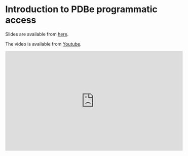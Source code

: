 # Introduction to PDBe programmatic access

Slides are available from <a href="../../_static/downloads/webinar1/2020_api_introductory_webinar.pdf">here</a>. 

The video is available from [Youtube](https://youtu.be/keZehQy0_pc).

<iframe width="560" height="315" src="https://www.youtube.com/embed/keZehQy0_pc" frameborder="0" allow="autoplay; encrypted-media" allowfullscreen></iframe>

